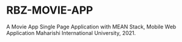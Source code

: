 # RBZ-MOVIE-APP
A Movie App Single Page Application with MEAN Stack,
Mobile Web Application
Maharishi International University, 2021.
 
